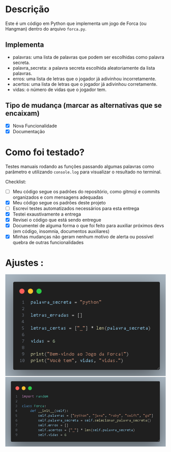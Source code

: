 # Descrição
Este é um código em Python que implementa um jogo de Forca (ou Hangman) dentro do arquivo `forca.py`.

## Implementa
- palavras: uma lista de palavras que podem ser escolhidas como palavra secreta.
- palavra_secreta: a palavra secreta escolhida aleatoriamente da lista palavras.
- erros: uma lista de letras que o jogador já adivinhou incorretamente.
- acertos: uma lista de letras que o jogador já adivinhou corretamente.
- vidas: o número de vidas que o jogador tem.

## Tipo de mudança (marcar as alternativas que se encaixam)
- [x] Nova Funcionalidade
- [x] Documentação

# Como foi testado?
Testes manuais rodando as funções passando algumas palavras como parâmetro e utilizando `console.log` para visualizar o resultado no terminal.


Checklist:
- [ ] Meu código segue os padrões do repositório, como gitmoji e commits organizados e com mensagens adequadas
- [x] Meu código segue os padrões deste projeto
- [ ] Escrevi testes automatizados necessários para esta entrega
- [x] Testei exaustivamente a entrega
- [x] Revisei o código que está sendo entregue
- [x] Documentei de alguma forma o que foi feito para auxiliar próximos devs (em código, insomnia, documentos auxiliares)
- [x] Minhas mudanças não geram nenhum motivo de alerta ou possível quebra de outras funcionalidades

# Ajustes :
<img width="730" alt="image" src="../img/antes.png">
<br/>
<img width="730" alt="image" src="../img/depois.png">
